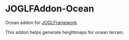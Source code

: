 # JOGLFAddon-Ocean

Ocean addon for [JOGLFramework](https://github.com/Dabasan/JOGLFramework).

This addon helps generate heightmaps for ocean terrain.



